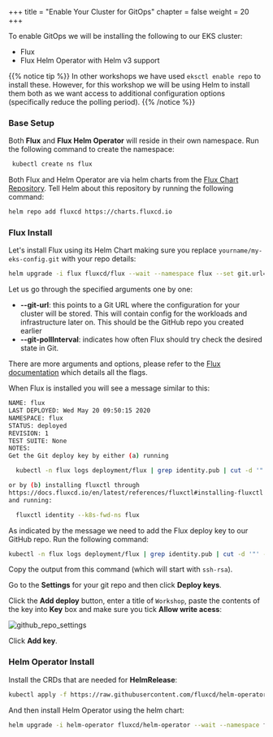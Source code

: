 +++
title = "Enable Your Cluster for GitOps"
chapter = false
weight = 20
+++

To enable GitOps we will be installing the following to our EKS cluster:

- Flux
- Flux Helm Operator with Helm v3 support

{{% notice tip %}}
In other workshops we have used `eksctl enable repo` to install these. However, for this workshop we will be using Helm to install them both as we want access to additional configuration options (specifically reduce the polling period).
{{% /notice %}}

### Base Setup

Both **Flux** and **Flux Helm Operator** will reside in their own namespace. Run the following command to create the namespace:

```bash
 kubectl create ns flux
```

Both Flux and Helm Operator are via helm charts from the [Flux Chart Repository](https://charts.fluxcd.io). Tell Helm about this repository by running the following command:

```bash
helm repo add fluxcd https://charts.fluxcd.io
```

### Flux Install

Let's install Flux using its Helm Chart making sure you replace `yourname/my-eks-config.git` with your repo details:

```bash
helm upgrade -i flux fluxcd/flux --wait --namespace flux --set git.url=git@github.com:yourname/my-eks-config.git --set git.pollInterval=1m
```

Let us go through the specified arguments one by one:

- **--git-url**: this points to a Git URL where the configuration for your cluster will be stored. This will contain config for the workloads and infrastructure later on. This should be the GitHub repo you created earlier
- **--git-pollInterval**: indicates how often Flux should try check the desired state in Git.

There are more arguments and options, please refer to the [Flux documentation](https://docs.fluxcd.io/en/1.19.0/references/daemon/) which details all the flags.

When Flux is installed you will see a message similar to this:

```bash
NAME: flux
LAST DEPLOYED: Wed May 20 09:50:15 2020
NAMESPACE: flux
STATUS: deployed
REVISION: 1
TEST SUITE: None
NOTES:
Get the Git deploy key by either (a) running

  kubectl -n flux logs deployment/flux | grep identity.pub | cut -d '"' -f2

or by (b) installing fluxctl through
https://docs.fluxcd.io/en/latest/references/fluxctl#installing-fluxctl
and running:

  fluxctl identity --k8s-fwd-ns flux
```

As indicated by the message we need to add the Flux deploy key to our GitHub repo. Run the following command:

```bash
kubectl -n flux logs deployment/flux | grep identity.pub | cut -d '"' -f2
```

Copy the output from this command (which will start with `ssh-rsa`).

Go to the **Settings** for your git repo and then click **Deploy keys**.

Click the **Add deploy** button, enter a title of `Workshop`, paste the contents of the key into **Key** box and make sure you tick **Allow write acess**:

![github_repo_settings](/images/gh_deploy_key.png)

Click **Add key**.

### Helm Operator Install

Install the CRDs that are needed for **HelmRelease**:

```bash
kubectl apply -f https://raw.githubusercontent.com/fluxcd/helm-operator/master/deploy/crds.yaml
```

And then install Helm Operator using the helm chart:

```bash
helm upgrade -i helm-operator fluxcd/helm-operator --wait --namespace flux --set git.ssh.secretName=flux-git-deploy --set helm.versions=v3
```
